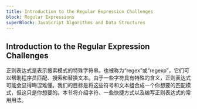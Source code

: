 ```yaml
---
title: Introduction to the Regular Expression Challenges
block: Regular Expressions
superBlock: JavaScript Algorithms and Data Structures
---
```

## Introduction to the Regular Expression Challenges

正则表达式是表示搜索模式的特殊字符串。也被称为“regex”或“regexp”，它们可以帮助程序员匹配、搜索和替换文本。由于一些字符具有特殊的含义，正则表达式可能会显得晦涩难懂。我们的目标是将这些符号和文本组合成一个你想要的匹配模式，但这只是你想要的。本节将介绍字符、一些快捷方式以及编写正则表达式的常用用法。

